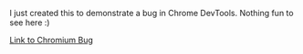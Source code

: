 I just created this to demonstrate a bug in Chrome DevTools.
Nothing fun to see here :)

[Link to Chromium Bug](https://bugs.chromium.org/p/chromium/issues/detail?id=669719)
